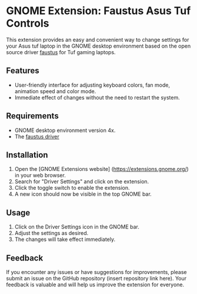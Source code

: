 # GNOME Extension: Faustus Asus Tuf Controls

This extension provides an easy and convenient way to change settings for your Asus tuf laptop in the GNOME desktop environment based on the open source driver [faustus](https://github.com/hackbnw/faustus) for Tuf gaming laptops.

## Features

- User-friendly interface for adjusting keyboard colors, fan mode, animation speed and color mode.
- Immediate effect of changes without the need to restart the system.

## Requirements

- GNOME desktop environment version 4x.
- The [faustus driver](https://github.com/hackbnw/faustus)

## Installation

1. Open the [GNOME Extensions website] (https://extensions.gnome.org/) in your web browser.
2. Search for "Driver Settings" and click on the extension.
3. Click the toggle switch to enable the extension.
4. A new icon should now be visible in the top GNOME bar.

## Usage

1. Click on the Driver Settings icon in the GNOME bar.
2. Adjust the settings as desired.
3. The changes will take effect immediately.

## Feedback

If you encounter any issues or have suggestions for improvements, please submit an issue on the GitHub repository (insert repository link here). Your feedback is valuable and will help us improve the extension for everyone.
